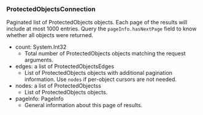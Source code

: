### ProtectedObjectsConnection
Paginated list of ProtectedObjects objects. Each page of the results will include at most 1000 entries. Query the `pageInfo.hasNextPage` field to know whether all objects were returned.

- count: System.Int32
  - Total number of ProtectedObjects objects matching the request arguments.
- edges: a list of ProtectedObjectsEdges
  - List of ProtectedObjects objects with additional pagination information. Use `nodes` if per-object cursors are not needed.
- nodes: a list of ProtectedObjectss
  - List of ProtectedObjects objects.
- pageInfo: PageInfo
  - General information about this page of results.
